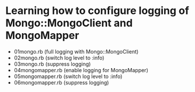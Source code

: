 Learning how to configure logging of Mongo::MongoClient and MongoMapper
=======================================================================

* 01mongo.rb (full logging with Mongo::MongoClient)
* 02mongo.rb (switch log level to :info)
* 03mongo.rb (suppress logging)
* 04mongomapper.rb (enable logging for MongoMapper)
* 05mongomapper.rb (switch log level to :info)
* 06mongomapper.rb (suppress logging)
